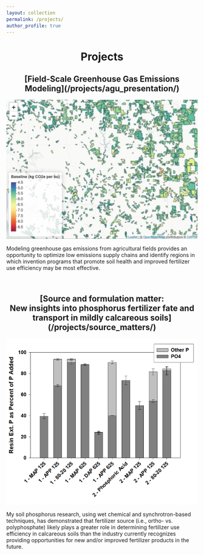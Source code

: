 ```yaml
---
layout: collection
permalink: /projects/
author_profile: true
---
```

<h1 align="center"> Projects </h1>



<h2 align="center"> [Field-Scale Greenhouse Gas Emissions Modeling](/projects/agu_presentation/) </h2>

<p align="center">
    <a href="/images/agu_2023/agu_2023_field_emissions.png">
        <kbd>
            <img src="/images/agu_2023/agu_2023_field_emissions.png">
        </kbd>
    </a>
</p>

Modeling greenhouse gas emissions from agricultural fields provides an opportunity to optimize low emissions supply chains and identify regions in which invention programs that promote soil health and improved fertilizer use efficiency may be most effective. 

<br>

<h2 align="center"> [Source and formulation matter: <br> New insights into phosphorus fertilizer fate and transport in mildly calcareous soils](/projects/source_matters/) </h2>

<p align="center">
    <a href="/images/source_matters/resin_ext_p_calc.png">
        <kbd>
            <img src="/images/source_matters/resin_ext_p_calc.png">
        </kbd>
    </a>
</p>

My soil phosphorus research, using wet chemical and synchrotron-based techniques, has demonstrated that fertilizer source (i.e., ortho- vs. polyphosphate) likely plays a greater role in determining fertilizer use efficiency in calcareous soils than the industry currently recognizes providing opportunities for new and/or improved fertilizer products in the future. 

